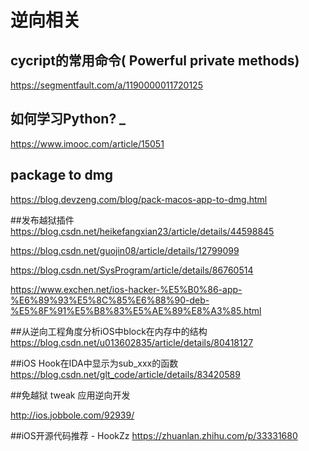 # 逆向相关

## cycript的常用命令( Powerful private methods) 
https://segmentfault.com/a/1190000011720125

## 如何学习Python? _ 
https://www.imooc.com/article/15051

## package to dmg
https://blog.devzeng.com/blog/pack-macos-app-to-dmg.html

##发布越狱插件
https://blog.csdn.net/heikefangxian23/article/details/44598845

https://blog.csdn.net/guojin08/article/details/12799099

https://blog.csdn.net/SysProgram/article/details/86760514

https://www.exchen.net/ios-hacker-%E5%B0%86-app-%E6%89%93%E5%8C%85%E6%88%90-deb-%E5%8F%91%E5%B8%83%E5%AE%89%E8%A3%85.html

##从逆向工程角度分析iOS中block在内存中的结构
https://blog.csdn.net/u013602835/article/details/80418127

##iOS Hook在IDA中显示为sub_xxx的函数
https://blog.csdn.net/glt_code/article/details/83420589

##免越狱 tweak 应用逆向开发

http://ios.jobbole.com/92939/

##iOS开源代码推荐 - HookZz
https://zhuanlan.zhihu.com/p/33331680